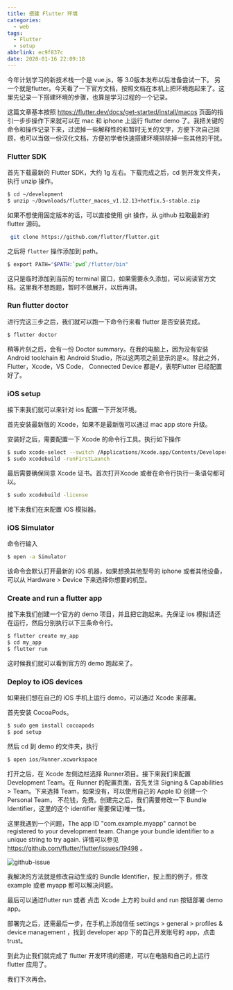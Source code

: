 ```yaml
---
title: 搭建 Flutter 环境
categories:
  - web
tags:
  - Flutter
  - setup
abbrlink: ec9f837c
date: 2020-01-16 22:09:18
---
```

今年计划学习的新技术栈一个是 vue.js，等 3.0版本发布以后准备尝试一下。 另一个就是flutter。今天看了一下官方文档，按照文档在本机上把环境跑起来了。这里先记录一下搭建环境的步骤，也算是学习过程的一个记录。

这篇文章基本按照 https://flutter.dev/docs/get-started/install/macos 页面的指引一步步操作下来就可以在 mac 和 iphone 上运行 flutter demo 了。我把关键的命令和操作记录下来，过滤掉一些解释性的和暂时无关的文字，方便下次自己回顾，也可以当做一份汉化文档，方便初学者快速搭建环境排除掉一些其他的干扰。

### Flutter SDK ###

首先下载最新的 Flutter SDK，大约 1g 左右。下载完成之后，cd 到开发文件夹，执行 unzip 操作。

```bash
$ cd ~/development
$ unzip ~/Downloads/flutter_macos_v1.12.13+hotfix.5-stable.zip
```

如果不想使用固定版本的话，可以直接使用 git 操作，从 github 拉取最新的 flutter 源码。

```bash
 git clone https://github.com/flutter/flutter.git
```

之后将 `flutter` 操作添加到 path。

```bash
$ export PATH="$PATH:`pwd`/flutter/bin"
```

这只是临时添加到当前的 terminal 窗口，如果需要永久添加，可以阅读官方文档。这里我不想跑题，暂时不做展开，以后再讲。

### Run flutter doctor ###

进行完这三步之后，我们就可以跑一下命令行来看 flutter 是否安装完成。

```bash
$ flutter doctor
```

稍等片刻之后，会有一份 Doctor summary。在我的电脑上，因为没有安装 Android toolchain 和 Android Studio，所以这两项之前显示的是×。除此之外， Flutter，Xcode，VS Code， Connected Device 都是√，表明Flutter 已经配置好了。

### iOS setup ###

接下来我们就可以来针对 ios 配置一下开发环境。

首先安装最新版的 Xcode，如果不是最新版可以通过 mac app store 升级。

安装好之后，需要配置一下 Xcode 的命令行工具。执行如下操作

```bash
$ sudo xcode-select --switch /Applications/Xcode.app/Contents/Developer
$ sudo xcodebuild -runFirstLaunch
```

最后需要确保同意 Xcode 证书。首次打开Xcode 或者在命令行执行一条语句都可以。

```bash
$ sudo xcodebuild -license
```

接下来我们在来配置 iOS 模拟器。

### iOS Simulator ###

命令行输入

```bash
$ open -a Simulator
```

该命令会默认打开最新的 iOS 机器，如果想换其他型号的 iphone 或者其他设备，可以从 Hardware > Device 下来选择你想要的机型。

### Create and run a flutter app ###

接下来我们创建一个官方的 demo 项目，并且把它跑起来。先保证 ios 模拟请还在运行，然后分别执行以下三条命令行。

```bash
$ flutter create my_app
$ cd my_app
$ flutter run
```

这时候我们就可以看到官方的 demo 跑起来了。

### Deploy to iOS devices

如果我们想在自己的 iOS 手机上运行 demo，可以通过 Xcode 来部署。

首先安装 CocoaPods。

```bash
$ sudo gem install cocoapods
$ pod setup
```

然后 cd 到 demo 的文件夹，执行

```bash
$ open ios/Runner.xcworkspace
```

打开之后，在 Xcode 左侧边栏选择 Runner项目。接下来我们来配置 Development Team。在 Runner 的配置页面，首先关注 Signing & Capabilities > Team。下来选择 Team，如果没有，可以使用自己的 Apple ID 创建一个 Personal Team， 不花钱，免费。创建完之后，我们需要修改一下 Bundle Identifier，这里的这个 identifier 需要保证)唯一性。


这里我遇到一个问题，The app ID "com.example.myapp" cannot be registered to your development team. Change your bundle identifier to a unique string to try again.  详情可以参见 https://github.com/flutter/flutter/issues/19498 。 

![github-issue](https://user-gold-cdn.xitu.io/2020/1/16/16faea496ad567c6?w=2526&h=1156&f=png&s=203465)

我解决的方法就是修改自动生成的 Bundle Identifier，按上图的例子，修改 example 或者 myapp 都可以解决问题。

最后可以通过flutter run 或者 点击 Xcode 上方的 build and run 按钮部署 demo app。

部署完之后，还需最后一步，在手机上添加信任 settings > general > profiles & device management ，找到 developer  app 下的自己开发账号的 app，点击 trust。

到此为止我们就完成了 flutter 开发环境的搭建，可以在电脑和自己的上运行 flutter 应用了。

我们下次再会。